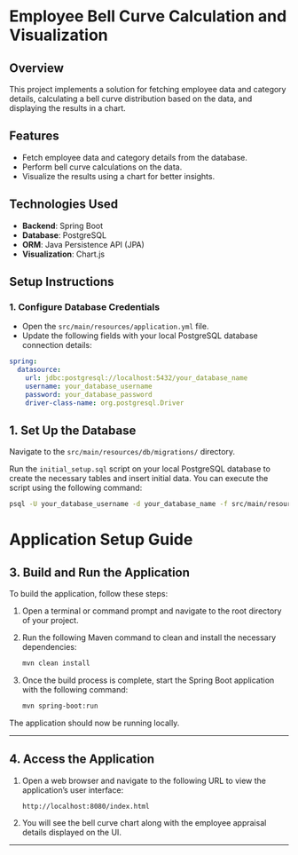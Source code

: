 # Employee Bell Curve Calculation and Visualization

## Overview
This project implements a solution for fetching employee data and category details, calculating a bell curve distribution based on the data, and displaying the results in a chart.

## Features
- Fetch employee data and category details from the database.
- Perform bell curve calculations on the data.
- Visualize the results using a chart for better insights.

## Technologies Used
- **Backend**: Spring Boot
- **Database**: PostgreSQL
- **ORM**: Java Persistence API (JPA)
- **Visualization**: Chart.js

## Setup Instructions

### 1. Configure Database Credentials

- Open the `src/main/resources/application.yml` file.
- Update the following fields with your local PostgreSQL database connection details:

```yaml
spring:
  datasource:
    url: jdbc:postgresql://localhost:5432/your_database_name
    username: your_database_username
    password: your_database_password
    driver-class-name: org.postgresql.Driver
```



## 1. Set Up the Database

Navigate to the `src/main/resources/db/migrations/` directory.

Run the `initial_setup.sql` script on your local PostgreSQL database to create the necessary tables and insert initial data. You can execute the script using the following command:

```bash
psql -U your_database_username -d your_database_name -f src/main/resources/db/migrations/initial_setup.sql
```
# Application Setup Guide

## 3. Build and Run the Application

To build the application, follow these steps:

1. Open a terminal or command prompt and navigate to the root directory of your project.

2. Run the following Maven command to clean and install the necessary dependencies:

    ```bash
    mvn clean install
    ```

3. Once the build process is complete, start the Spring Boot application with the following command:

    ```bash
    mvn spring-boot:run
    ```

The application should now be running locally.

---

## 4. Access the Application

1. Open a web browser and navigate to the following URL to view the application’s user interface:

    ```text
    http://localhost:8080/index.html
    ```

2. You will see the bell curve chart along with the employee appraisal details displayed on the UI.

---

